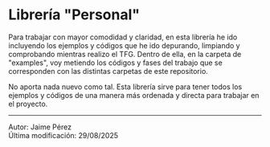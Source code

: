 # Librería "Personal"

Para trabajar con mayor comodidad y claridad, en esta librería he ido incluyendo los ejemplos y códigos que he ido depurando, limpiando y comprobando mientras realizo el TFG. 
Dentro de ella, en la carpeta de "examples", voy metiendo los códigos y fases del trabajo que se corresponden con las distintas carpetas de este repositorio. 

No aporta nada nuevo como tal. Esta librería sirve para tener todos los ejemplos y códigos de una manera más ordenada y directa para trabajar en el proyecto. 


---------
Autor: Jaime Pérez   
Última modificación: 29/08/2025

